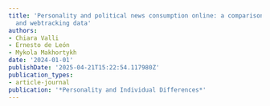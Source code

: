 ```yaml
---
title: 'Personality and political news consumption online: a comparison between self-reports
  and webtracking data'
authors:
- Chiara Valli
- Ernesto de León
- Mykola Makhortykh
date: '2024-01-01'
publishDate: '2025-04-21T15:22:54.117980Z'
publication_types:
- article-journal
publication: '*Personality and Individual Differences*'
---
```

